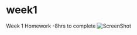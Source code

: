 week1
=====

Week 1 Homework
-8hrs to complete
![ScreenShot](https://raw.githubusercontent.com/i-saumitra/Voice-controlled-MP3-Player/master/screenshot.jpg)
